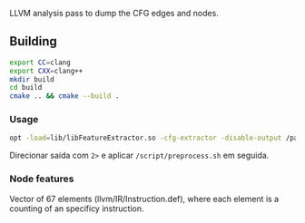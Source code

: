 LLVM analysis pass to dump the CFG edges and nodes.

## Building

```sh
export CC=clang
export CXX=clang++
mkdir build
cd build
cmake .. && cmake --build .
```

### Usage

```sh
opt -load=lib/libFeatureExtractor.so -cfg-extractor -disable-output /path/to/ir
```
Direcionar saída com `2>` e aplicar `/script/preprocess.sh` em seguida.

### Node features
Vector of 67 elements (llvm/IR/Instruction.def), where each element is a counting of an specificy instruction.

